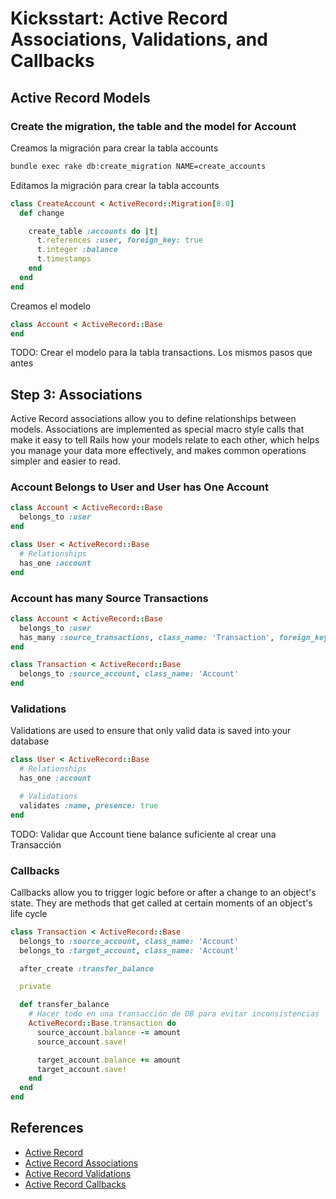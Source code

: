 # Kicksstart: Active Record Associations, Validations, and Callbacks

## Active Record Models

### Create the migration, the table and the model for Account

Creamos la migración para crear la tabla accounts

```sh
bundle exec rake db:create_migration NAME=create_accounts
```

Editamos la migración para crear la tabla accounts

```ruby
class CreateAccount < ActiveRecord::Migration[8.0]
  def change

    create_table :accounts do |t|
      t.references :user, foreign_key: true
      t.integer :balance
      t.timestamps
    end
  end
end
```

Creamos el modelo

```ruby
class Account < ActiveRecord::Base
end
```

TODO: Crear el modelo para la tabla transactions. Los mismos pasos que antes

## Step 3: Associations

Active Record associations allow you to define relationships between models. Associations are implemented as special macro style calls that make it easy to tell Rails how your models relate to each other, which helps you manage your data more effectively, and makes common operations simpler and easier to read.

### Account Belongs to User and User has One Account

```ruby
class Account < ActiveRecord::Base
  belongs_to :user
end
```

```ruby
class User < ActiveRecord::Base
  # Relationships
  has_one :account
end
```

### Account has many Source Transactions

```ruby
class Account < ActiveRecord::Base
  belongs_to :user
  has_many :source_transactions, class_name: 'Transaction', foreign_key: :source_account_id
end
```

```ruby
class Transaction < ActiveRecord::Base
  belongs_to :source_account, class_name: 'Account'
end
```

### Validations

Validations are used to ensure that only valid data is saved into your database

```ruby
class User < ActiveRecord::Base
  # Relationships
  has_one :account

  # Validations
  validates :name, presence: true
end
```

TODO: Validar que Account tiene balance suficiente al crear una Transacción

### Callbacks

Callbacks allow you to trigger logic before or after a change to an object's state. They are methods that get called at certain moments of an object's life cycle

```ruby
class Transaction < ActiveRecord::Base
  belongs_to :source_account, class_name: 'Account'
  belongs_to :target_account, class_name: 'Account'

  after_create :transfer_balance

  private

  def transfer_balance
    # Hacer todo en una transacción de DB para evitar inconsistencias
    ActiveRecord::Base.transaction do
      source_account.balance -= amount
      source_account.save!

      target_account.balance += amount
      target_account.save!
    end
  end
end
```

## References

- [Active Record](https://github.com/rails/rails/tree/main/activerecord)
- [Active Record Associations](https://guides.rubyonrails.org/association_basics.html)
- [Active Record Validations](https://guides.rubyonrails.org/active_record_validations.html)
- [Active Record Callbacks](https://guides.rubyonrails.org/active_record_callbacks.html)
